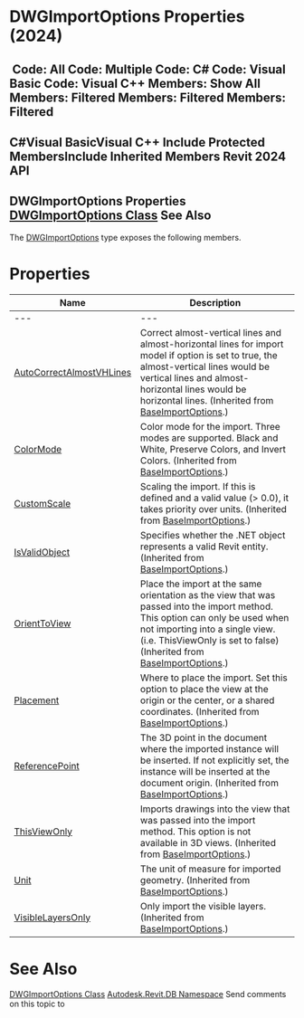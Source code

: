 # DWGImportOptions Properties (2024)

﻿
 Code: All Code: Multiple Code: C# Code: Visual Basic Code: Visual C++  Members: Show All Members: Filtered Members: Filtered Members: Filtered   
---  
C#Visual BasicVisual C++
Include Protected MembersInclude Inherited Members
Revit 2024 API  
---  
DWGImportOptions Properties  
[DWGImportOptions Class](fcba2c30-7e6d-9ab7-8378-f4c6d5de06bf.md "DWGImportOptions Class") See Also  
---  
The [DWGImportOptions](fcba2c30-7e6d-9ab7-8378-f4c6d5de06bf.md "DWGImportOptions Class") type exposes the following members.
# Properties
| Name | Description |
| --- | --- |
| --- | --- | --- |
| [AutoCorrectAlmostVHLines](9b06404d-6f5f-f982-7431-94e6dd42ea50.md "AutoCorrectAlmostVHLines Property") | Correct almost-vertical lines and almost-horizontal lines for import model if option is set to true, the almost-vertical lines would be vertical lines and almost-horizontal lines would be horizontal lines.  (Inherited from [BaseImportOptions](75898e94-cff4-fb64-c613-9596599444c4.md "BaseImportOptions Class").) |
| [ColorMode](eaa2af9c-97e4-ac51-32b1-b64c3d29168e.md "ColorMode Property") | Color mode for the import. Three modes are supported. Black and White, Preserve Colors, and Invert Colors.  (Inherited from [BaseImportOptions](75898e94-cff4-fb64-c613-9596599444c4.md "BaseImportOptions Class").) |
| [CustomScale](eca4b856-2186-5203-0503-d6151e795241.md "CustomScale Property") | Scaling the import. If this is defined and a valid value (> 0.0), it takes priority over units.  (Inherited from [BaseImportOptions](75898e94-cff4-fb64-c613-9596599444c4.md "BaseImportOptions Class").) |
| [IsValidObject](505ddddc-c6ee-8c1f-35b5-021ddb91a7ce.md "IsValidObject Property") | Specifies whether the .NET object represents a valid Revit entity.  (Inherited from [BaseImportOptions](75898e94-cff4-fb64-c613-9596599444c4.md "BaseImportOptions Class").) |
| [OrientToView](cf3aa697-26ed-422d-85f2-ec46f7abd5cf.md "OrientToView Property") | Place the import at the same orientation as the view that was passed into the import method. This option can only be used when not importing into a single view.(i.e. ThisViewOnly is set to false)  (Inherited from [BaseImportOptions](75898e94-cff4-fb64-c613-9596599444c4.md "BaseImportOptions Class").) |
| [Placement](944f0437-1dcf-9fe1-80a8-7eb13b963d1f.md "Placement Property") | Where to place the import. Set this option to place the view at the origin or the center, or a shared coordinates.  (Inherited from [BaseImportOptions](75898e94-cff4-fb64-c613-9596599444c4.md "BaseImportOptions Class").) |
| [ReferencePoint](deaf1d27-87a7-f330-f1ef-8eb3d212de32.md "ReferencePoint Property") | The 3D point in the document where the imported instance will be inserted. If not explicitly set, the instance will be inserted at the document origin.  (Inherited from [BaseImportOptions](75898e94-cff4-fb64-c613-9596599444c4.md "BaseImportOptions Class").) |
| [ThisViewOnly](99153f1b-01e3-441c-87ea-f2e08afaab0d.md "ThisViewOnly Property") | Imports drawings into the view that was passed into the import method. This option is not available in 3D views.  (Inherited from [BaseImportOptions](75898e94-cff4-fb64-c613-9596599444c4.md "BaseImportOptions Class").) |
| [Unit](bb0e0e8e-f5bc-e39c-13f5-e3cce98c7652.md "Unit Property") | The unit of measure for imported geometry.  (Inherited from [BaseImportOptions](75898e94-cff4-fb64-c613-9596599444c4.md "BaseImportOptions Class").) |
| [VisibleLayersOnly](63d17f7a-a3c2-7c3f-2f24-cdd553248fab.md "VisibleLayersOnly Property") | Only import the visible layers.  (Inherited from [BaseImportOptions](75898e94-cff4-fb64-c613-9596599444c4.md "BaseImportOptions Class").) |

# See Also
[DWGImportOptions Class](fcba2c30-7e6d-9ab7-8378-f4c6d5de06bf.md "DWGImportOptions Class")
[Autodesk.Revit.DB Namespace](87546ba7-461b-c646-cbb1-2cb8f5bff8b2.md "Autodesk.Revit.DB Namespace")
Send comments on this topic to 
